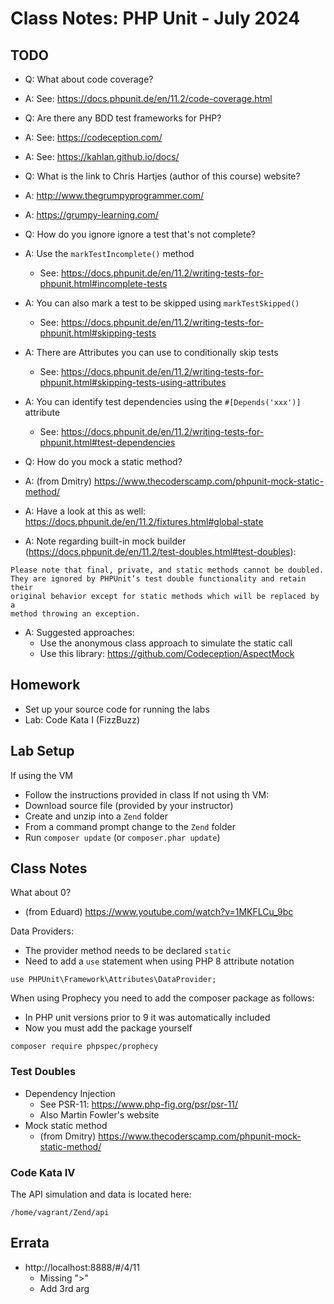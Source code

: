 # Class Notes: PHP Unit - July 2024

## TODO
* Q: What about code coverage?
* A: See: https://docs.phpunit.de/en/11.2/code-coverage.html

* Q: Are there any BDD test frameworks for PHP?
* A: See: https://codeception.com/
* A: See: https://kahlan.github.io/docs/

* Q: What is the link to Chris Hartjes (author of this course) website?
* A: http://www.thegrumpyprogrammer.com/
* A: https://grumpy-learning.com/

* Q: How do you ignore ignore a test that's not complete?
* A: Use the `markTestIncomplete()` method
  * See: https://docs.phpunit.de/en/11.2/writing-tests-for-phpunit.html#incomplete-tests
* A: You can also mark a test to be skipped using `markTestSkipped()`
  * See: https://docs.phpunit.de/en/11.2/writing-tests-for-phpunit.html#skipping-tests
* A: There are Attributes you can use to conditionally skip tests
  * See: https://docs.phpunit.de/en/11.2/writing-tests-for-phpunit.html#skipping-tests-using-attributes
* A: You can identify test dependencies using the `#[Depends('xxx')]` attribute
  * See: https://docs.phpunit.de/en/11.2/writing-tests-for-phpunit.html#test-dependencies

* Q: How do you mock a static method?
* A: (from Dmitry) https://www.thecoderscamp.com/phpunit-mock-static-method/
* A: Have a look at this as well: https://docs.phpunit.de/en/11.2/fixtures.html#global-state
* A: Note regarding built-in mock builder (https://docs.phpunit.de/en/11.2/test-doubles.html#test-doubles):
```
Please note that final, private, and static methods cannot be doubled.
They are ignored by PHPUnit’s test double functionality and retain their
original behavior except for static methods which will be replaced by a
method throwing an exception.
```
* A: Suggested approaches:
  * Use the anonymous class approach to simulate the static call
  * Use this library: https://github.com/Codeception/AspectMock

## Homework
* Set up your source code for running the labs
* Lab: Code Kata I (FizzBuzz)

## Lab Setup
If using the VM
* Follow the instructions provided in class
If not using th VM:
* Download source file (provided by your instructor)
* Create and unzip into a `Zend` folder
* From a command prompt change to the `Zend` folder
* Run `composer update` (or `composer.phar update`)

## Class Notes
What about 0?
* (from Eduard) https://www.youtube.com/watch?v=1MKFLCu_9bc

Data Providers:
* The provider method needs to be declared `static`
* Need to add a `use` statement when using PHP 8 attribute notation
```
use PHPUnit\Framework\Attributes\DataProvider;
```
When using Prophecy you need to add the composer package as follows:
* In PHP unit versions prior to 9 it was automatically included
* Now you must add the package yourself
```
composer require phpspec/prophecy
```

### Test Doubles
* Dependency Injection
  * See PSR-11: https://www.php-fig.org/psr/psr-11/
  * Also Martin Fowler's website
* Mock static method
  * (from Dmitry) https://www.thecoderscamp.com/phpunit-mock-static-method/

### Code Kata IV
The API simulation and data is located here:
```
/home/vagrant/Zend/api
```

## Errata
* http://localhost:8888/#/4/11
  * Missing ">"
  * Add 3rd arg


